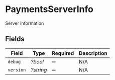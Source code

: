 # PaymentsServerInfo

Server information


## Fields

| Field              | Type               | Required           | Description        |
| ------------------ | ------------------ | ------------------ | ------------------ |
| `debug`            | *?bool*            | :heavy_minus_sign: | N/A                |
| `version`          | *?string*          | :heavy_minus_sign: | N/A                |